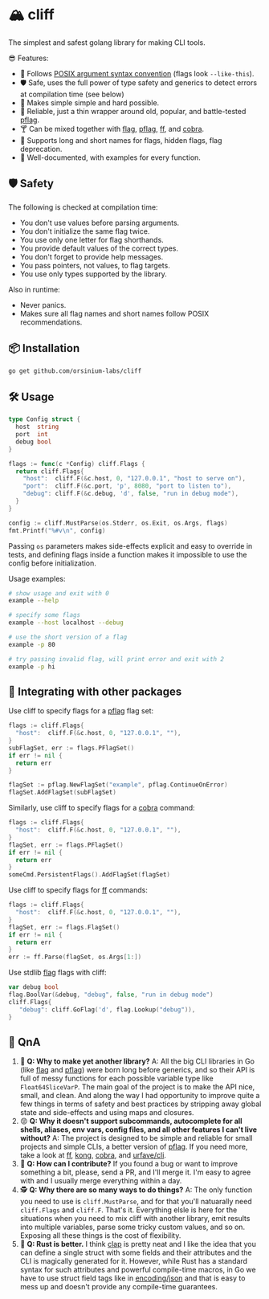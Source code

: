 # 🏔 cliff

The simplest and safest golang library for making CLI tools.

😎 Features:

* 📔 Follows [POSIX argument syntax convention](https://www.gnu.org/software/libc/manual/html_node/Argument-Syntax.html) (flags look `--like-this`).
* 🛡 Safe, uses the full power of type safety and generics to detect errors at compilation time (see below)
* 🔨 Makes simple simple and hard possible.
* 💪 Reliable, just a thin wrapper around old, popular, and battle-tested [pflag].
* 🍸 Can be mixed together with [flag], [pflag], [ff], and [cobra].
* 🔋 Supports long and short names for flags, hidden flags, flag deprecation.
* 📑 Well-documented, with examples for every function.

## 🛡 Safety

The following is checked at compilation time:

* You don't use values before parsing arguments.
* You don't initialize the same flag twice.
* You use only one letter for flag shorthands.
* You provide default values of the correct types.
* You don't forget to provide help messages.
* You pass pointers, not values, to flag targets.
* You use only types supported by the library.

Also in runtime:

* Never panics.
* Makes sure all flag names and short names follow POSIX recommendations.

## 📦 Installation

```bash
go get github.com/orsinium-labs/cliff
```

## 🛠️ Usage

```go
type Config struct {
  host  string
  port  int
  debug bool
}

flags := func(c *Config) cliff.Flags {
  return cliff.Flags{
    "host":  cliff.F(&c.host, 0, "127.0.0.1", "host to serve on"),
    "port":  cliff.F(&c.port, 'p', 8080, "port to listen to"),
    "debug": cliff.F(&c.debug, 'd', false, "run in debug mode"),
  }
}

config := cliff.MustParse(os.Stderr, os.Exit, os.Args, flags)
fmt.Printf("%#v\n", config)
```

Passing `os` parameters makes side-effects explicit and easy to override in tests, and defining flags inside a function makes it impossible to use the config before initialization.

Usage examples:

```bash
# show usage and exit with 0
example --help

# specify some flags
example --host localhost --debug

# use the short version of a flag
example -p 80

# try passing invalid flag, will print error and exit with 2
example -p hi
```

## 🔌 Integrating with other packages

Use cliff to specify flags for a [pflag] flag set:

```go
flags := cliff.Flags{
  "host":  cliff.F(&c.host, 0, "127.0.0.1", ""),
}
subFlagSet, err := flags.PFlagSet()
if err != nil {
  return err
}

flagSet := pflag.NewFlagSet("example", pflag.ContinueOnError)
flagSet.AddFlagSet(subFlagSet)
```

Similarly, use cliff to specify flags for a [cobra] command:

```go
flags := cliff.Flags{
  "host":  cliff.F(&c.host, 0, "127.0.0.1", ""),
}
flagSet, err := flags.PFlagSet()
if err != nil {
  return err
}
someCmd.PersistentFlags().AddFlagSet(flagSet)
```

Use cliff to specify flags for [ff] commands:

```go
flags := cliff.Flags{
  "host":  cliff.F(&c.host, 0, "127.0.0.1", ""),
}
flagSet, err := flags.FlagSet()
if err != nil {
  return err
}
err := ff.Parse(flagSet, os.Args[1:])
```

Use stdlib [flag] flags with cliff:

```go
var debug bool
flag.BoolVar(&debug, "debug", false, "run in debug mode")
cliff.Flags{
   "debug": cliff.GoFlag('d', flag.Lookup("debug")),
}
```

## 🤔 QnA

1. 🤷 **Q: Why to make yet another library?** A: All the big CLI libraries in Go (like [flag] and [pflag]) were born long before generics, and so their API is full of messy functions for each possible variable type like `Float64SliceVarP`. The main goal of the project is to make the API nice, small, and clean. And along the way I had opportunity to improve quite a few things in terms of safety and best practices by stripping away global state and side-effects and using maps and closures.
1. 😡 **Q: Why it doesn't support subcommands, autocomplete for all shells, aliases, env vars, config files, and all other features I can't live without?** A: The project is designed to be simple and reliable for small projects and simple CLIs, a better version of [pflag]. If you need more, take a look at [ff], [kong](https://github.com/alecthomas/kong), [cobra], and [urfave/cli](https://github.com/urfave/cli).
1. 🤝 **Q: How can I contribute?** If you found a bug or want to improve something a bit, please, send a PR, and I'll merge it. I'm easy to agree with and I usually merge everything within a day.
1. 🕵 **Q: Why there are so many ways to do things?** A: The only function you need to use is `cliff.MustParse`, and for that you'll natuarally need `cliff.Flags` and `cliff.F`. That's it. Everything elsle is here for the situations when you need to mix cliff with another library, emit results into multiple variables, parse some tricky custom values, and so on. Exposing all these things is the cost of flexibility.
1. 🦀 **Q: Rust is better.** I think [clap](https://github.com/clap-rs/clap) is pretty neat and I like the idea that you can define a single struct with some fields and their attributes and the CLI is magically generated for it. However, while Rust has a standard syntax for such attributes and powerful compile-time macros, in Go we have to use struct field tags like in [encoding/json](https://pkg.go.dev/encoding/json) and that is easy to mess up and doesn't provide any compile-time guarantees.

[pflag]: https://github.com/spf13/pflag/
[flag]: https://pkg.go.dev/flag
[ff]: https://github.com/peterbourgon/ff
[cobra]: https://github.com/spf13/cobra
